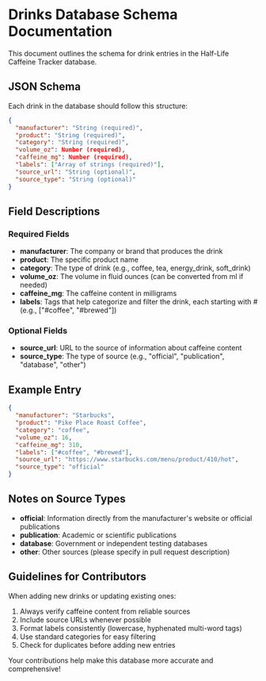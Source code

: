 # Drinks Database Schema Documentation

This document outlines the schema for drink entries in the Half-Life Caffeine Tracker database.

## JSON Schema

Each drink in the database should follow this structure:

```json
{
  "manufacturer": "String (required)",
  "product": "String (required)",
  "category": "String (required)",
  "volume_oz": Number (required),
  "caffeine_mg": Number (required),
  "labels": ["Array of strings (required)"],
  "source_url": "String (optional)",
  "source_type": "String (optional)"
}
```

## Field Descriptions

### Required Fields

- **manufacturer**: The company or brand that produces the drink
- **product**: The specific product name
- **category**: The type of drink (e.g., coffee, tea, energy_drink, soft_drink)
- **volume_oz**: The volume in fluid ounces (can be converted from ml if needed)
- **caffeine_mg**: The caffeine content in milligrams
- **labels**: Tags that help categorize and filter the drink, each starting with # (e.g., ["#coffee", "#brewed"])

### Optional Fields

- **source_url**: URL to the source of information about caffeine content
- **source_type**: The type of source (e.g., "official", "publication", "database", "other")

## Example Entry

```json
{
  "manufacturer": "Starbucks",
  "product": "Pike Place Roast Coffee",
  "category": "coffee",
  "volume_oz": 16,
  "caffeine_mg": 310,
  "labels": ["#coffee", "#brewed"],
  "source_url": "https://www.starbucks.com/menu/product/410/hot",
  "source_type": "official"
}
```

## Notes on Source Types

- **official**: Information directly from the manufacturer's website or official publications
- **publication**: Academic or scientific publications
- **database**: Government or independent testing databases
- **other**: Other sources (please specify in pull request description)

## Guidelines for Contributors

When adding new drinks or updating existing ones:

1. Always verify caffeine content from reliable sources
2. Include source URLs whenever possible
3. Format labels consistently (lowercase, hyphenated multi-word tags)
4. Use standard categories for easy filtering
5. Check for duplicates before adding new entries

Your contributions help make this database more accurate and comprehensive!